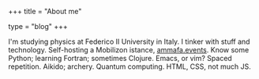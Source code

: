 +++
title = "About me"

type = "blog"
+++

I'm studying physics at Federico II University in Italy.
I tinker with stuff and technology.
Self-hosting a Mobilizon istance, [ammafa.events](http://ammafa.events).
Know some Python; learning Fortran; sometimes Clojure.
Emacs, or vim?
Spaced repetition.
Aikido; archery.
Quantum computing.
HTML, CSS, not much JS.
